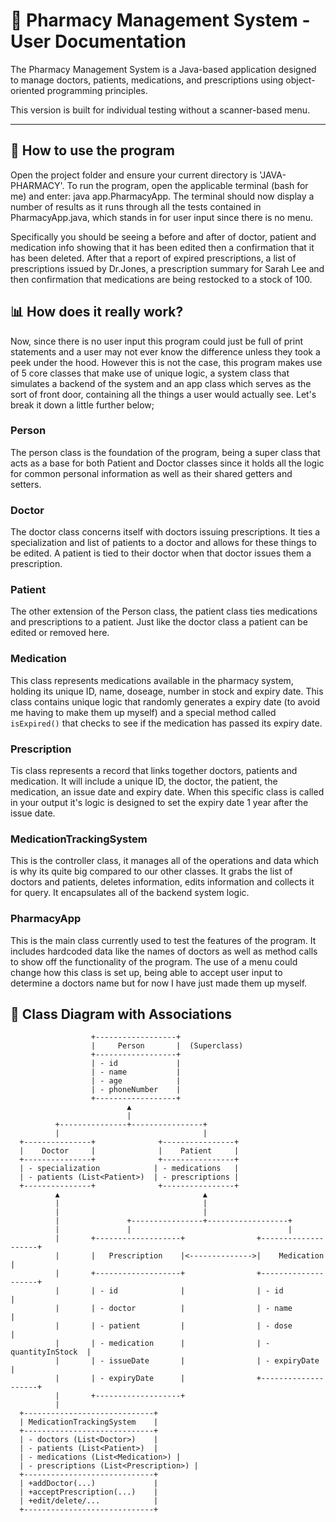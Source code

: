 # 🧪 Pharmacy Management System - User Documentation

The Pharmacy Management System is a Java-based application designed to manage doctors, patients, medications, and prescriptions using object-oriented programming principles.

This version is built for individual testing without a scanner-based menu.

---

## 🔧 How to use the program
Open the project folder and ensure your current directory is 'JAVA-PHARMACY'. To run the program, open the applicable terminal (bash for me) and enter: java app.PharmacyApp. The terminal should now display a number of results as it runs through all the tests contained in PharmacyApp.java, which stands in for user input since there is no menu. 

Specifically you should be seeing a before and after of doctor, patient and medication info showing that it has been edited then a confirmation that it has been deleted. After that a report of expired prescriptions, a list of prescriptions issued by Dr.Jones, a prescription summary for Sarah Lee and then confirmation that medications are being restocked to a stock of 100. 

## 📊 How does it really work?
Now, since there is no user input this program could just be full of print statements and a user may not ever know the difference unless they took a peek under the hood. However this is not the case, this program makes use of 5 core classes that make use of unique logic, a system class that simulates a backend of the system and an app class which serves as the sort of front door, containing all the things a user would actually see. Let's break it down a little further below;

### Person
The person class is the foundation of the program, being a super class that acts as a base for both Patient and Doctor classes since it holds all the logic for common personal information as well as their shared getters and setters. 

### Doctor
The doctor class concerns itself with doctors issuing prescriptions. It ties a specialization and list of patients to a doctor and allows for these things to be edited. A patient is tied to their doctor when that doctor issues them a prescription.

### Patient
The other extension of the Person class, the patient class ties medications and prescriptions to a patient. Just like the doctor class a patient can be edited or removed here.

### Medication
This class represents medications available in the pharmacy system, holding its unique ID, name, doseage, number in stock and expiry date. This class contains unique logic that randomly generates a expiry date (to avoid me having to make them up myself) and a special method called `isExpired()` that checks to see if the medication has passed its expiry date. 

### Prescription
Tis class represents a record that links together doctors, patients and medication. It will include a unique ID, the doctor, the patient, the medication, an issue date and expiry date. When this specific class is called in your output it's logic is designed to set the expiry date 1 year after the issue date.

### MedicationTrackingSystem
This is the controller class, it manages all of the operations and data which is why its quite big compared to our other classes. It grabs the list of doctors and patients, deletes information, edits information and collects it for query. It encapsulates all of the backend system logic.

### PharmacyApp
This is the main class currently used to test the features of the program. It includes hardcoded data like the names of doctors as well as method calls to show off the functionality of the program. The use of a menu could change how this class is set up, being able to accept user input to determine a doctors name but for now I have just made them up myself.





## 📘 Class Diagram with Associations

```plaintext
                  +------------------+
                  |     Person       |  (Superclass)
                  +------------------+
                  | - id             |
                  | - name           |
                  | - age            |
                  | - phoneNumber    |
                  +------------------+
                          ▲
                          |
          +---------------+----------------+
          |                                |
  +---------------+              +----------------+
  |    Doctor     |              |    Patient     |
  +---------------+              +----------------+
  | - specialization            | - medications   |
  | - patients (List<Patient>)  | - prescriptions |
  +---------------+              +----------------+
          ▲                                ▲
          |                                |
          |                                |
          |               +----------------+------------------+
          |               |                                   |
          |       +-------------------+                +--------------------+
          |       |   Prescription    |<-------------->|    Medication      |
          |       +-------------------+                +--------------------+
          |       | - id              |                | - id               |
          |       | - doctor          |                | - name             |
          |       | - patient         |                | - dose             |
          |       | - medication      |                | - quantityInStock  |
          |       | - issueDate       |                | - expiryDate       |
          |       | - expiryDate      |                +--------------------+
          |       +-------------------+
          |
  +-----------------------------+
  | MedicationTrackingSystem    |
  +-----------------------------+
  | - doctors (List<Doctor>)    |
  | - patients (List<Patient>)  |
  | - medications (List<Medication>) |
  | - prescriptions (List<Prescription>) |
  +-----------------------------+
  | +addDoctor(...)             |
  | +acceptPrescription(...)    |
  | +edit/delete/...            |
  +-----------------------------+